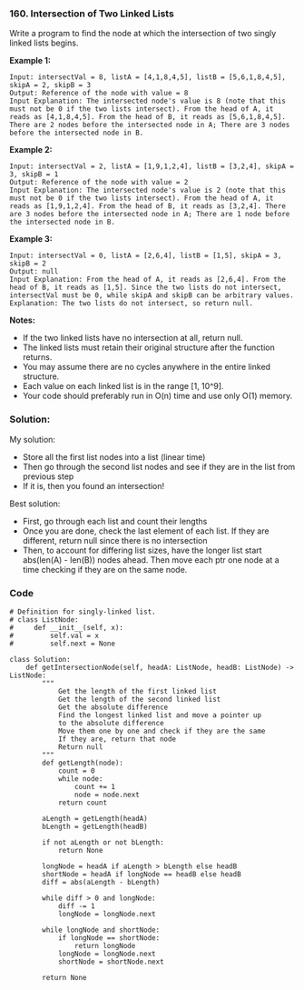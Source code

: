 ### 160. Intersection of Two Linked Lists

Write a program to find the node at which the intersection of two singly linked lists begins.

**Example 1:**
```
Input: intersectVal = 8, listA = [4,1,8,4,5], listB = [5,6,1,8,4,5], skipA = 2, skipB = 3
Output: Reference of the node with value = 8
Input Explanation: The intersected node's value is 8 (note that this must not be 0 if the two lists intersect). From the head of A, it reads as [4,1,8,4,5]. From the head of B, it reads as [5,6,1,8,4,5]. There are 2 nodes before the intersected node in A; There are 3 nodes before the intersected node in B.
```

**Example 2:**
```
Input: intersectVal = 2, listA = [1,9,1,2,4], listB = [3,2,4], skipA = 3, skipB = 1
Output: Reference of the node with value = 2
Input Explanation: The intersected node's value is 2 (note that this must not be 0 if the two lists intersect). From the head of A, it reads as [1,9,1,2,4]. From the head of B, it reads as [3,2,4]. There are 3 nodes before the intersected node in A; There are 1 node before the intersected node in B.
``` 

**Example 3:**
```
Input: intersectVal = 0, listA = [2,6,4], listB = [1,5], skipA = 3, skipB = 2
Output: null
Input Explanation: From the head of A, it reads as [2,6,4]. From the head of B, it reads as [1,5]. Since the two lists do not intersect, intersectVal must be 0, while skipA and skipB can be arbitrary values.
Explanation: The two lists do not intersect, so return null.
``` 

**Notes:**
- If the two linked lists have no intersection at all, return null.
- The linked lists must retain their original structure after the function returns.
- You may assume there are no cycles anywhere in the entire linked structure.
- Each value on each linked list is in the range [1, 10^9].
- Your code should preferably run in O(n) time and use only O(1) memory.


### Solution:
My solution:
- Store all the first list nodes into a list (linear time)
- Then go through the second list nodes and see if they are in the list from previous step
- If it is, then you found an intersection!

Best solution:
- First, go through each list and count their lengths
- Once you are done, check the last element of each list. If they are different, return null since there is no intersection
- Then, to account for differing list sizes, have the longer list start abs(len(A) - len(B)) nodes ahead. Then move each ptr one node at a time checking if they are on the same node.

### Code
```
# Definition for singly-linked list.
# class ListNode:
#     def __init__(self, x):
#         self.val = x
#         self.next = None

class Solution:
    def getIntersectionNode(self, headA: ListNode, headB: ListNode) -> ListNode:
        """
            Get the length of the first linked list
            Get the length of the second linked list
            Get the absolute difference
            Find the longest linked list and move a pointer up
            to the absolute difference
            Move them one by one and check if they are the same
            If they are, return that node
            Return null
        """
        def getLength(node):
            count = 0
            while node:
                count += 1
                node = node.next
            return count
        
        aLength = getLength(headA)
        bLength = getLength(headB)
        
        if not aLength or not bLength:
            return None

        longNode = headA if aLength > bLength else headB
        shortNode = headA if longNode == headB else headB
        diff = abs(aLength - bLength)
        
        while diff > 0 and longNode:
            diff -= 1
            longNode = longNode.next
        
        while longNode and shortNode:
            if longNode == shortNode:
                return longNode
            longNode = longNode.next
            shortNode = shortNode.next
        
        return None
        
```
